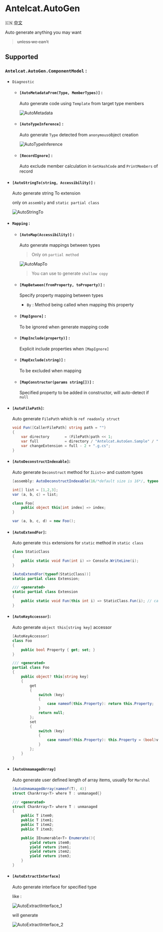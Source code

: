 # Antelcat.AutoGen

🇨🇳 [中文](./README.zh.md)

Auto generate anything you may want
> ~~unless we can't~~

## Supported

### `Antelcat.AutoGen.ComponentModel` :  

+ `Diagnostic`
  + #### `[AutoMetadataFrom(Type, MemberTypes)]` :
  
    Auto generate code using `Template` from target type members  

    ![AutoMetadata](./docs/AutoMetadata.png)

  + #### `[AutoTypeInference]` :
  
    Auto generate `Type` detected from `anonymous`object creation

    ![AutoTypeInference](./docs/AutoTypeInference.png)

  + #### `[RecordIgnore]` :
    
    Auto exclude member calculation in `GetHashCode` and `PrintMembers` of record

+ #### `[AutoStringTo(string, Accessibility)]` :

    Auto generate string To extension

    only on `assembly` and `static partial class`

    ![AutoStringTo](./docs/AutoStringTo.png)

+ #### `Mapping` :  

  + #### `[AutoMap(Accessibility)]` :  

    Auto generate mappings between types

    > Only on `partial method`

    ![AutoMapTo](./docs/AutoMap.png)

    > You can use to generate `shallow copy`

  + #### `[MapBetween(fromProperty, toProperty)]` :  

    Specify property mapping between types

    + `By` : Method being called when mapping this property

  + #### `[MapIgnore]` :  

    To be ignored when generate mapping code

  + #### `[MapInclude(property)]` :  

    Explicit include properties when `[MapIgnore]`

  + #### `[MapExclude(string)]` :  

    To be excluded when mapping

  + #### `[MapConstructor(params string[])]` :  

    Specified property to be added in constructor, will auto-detect if `null`


+ #### `[AutoFilePath]`:
  
  Auto generate `FilePath` which is `ref readonly struct`

    ```csharp
    void Fun([CallerFilePath] string path = "")
    {
        var directory       = (FilePath)path << 1;
        var full            = directory / "Antelcat.AutoGen.Sample" / "Example.cs";
        var changeExtension = full - 2 + ".g.cs";
    }
    ``` 

+ #### `[AutoDeconstructIndexable]`:

  Auto generate `Deconstruct` method for `IList<>` and custom types

    ```csharp
    [assembly: AutoDeconstructIndexable(16/*default size is 16*/, typeof(Foo))]
  
    int[] list = [1,2,3];
    var (a, b, c) = list;
  
    class Foo{
        public object this[int index] => index;
    }
  
    var (a, b, c, d) = new Foo();
    ```

+ #### `[AutoExtendFor]`:

  Auto generate `this` extensions for `static` method in `static class`

  ```csharp
  class StaticClass
  {
      public static void Fun(int i) => Console.WriteLine(i);
  }
  
  [AutoExtendFor(typeof(StaticClass))]
  static partial class Extension;
  
  /// <generated>
  static partial class Extension
  {
      public static void Fun(this int i) => StaticClass.Fun(i); // call original method
  }

+ #### `[AutoKeyAccessor]`:

  Auto generate `object this[string key]` accessor

  ```csharp
  [AutoKeyAccessor]
  class Foo
  {
      public bool Property { get; set; }
  }
  
  /// <generated>
  partial class Foo
  {
      public object? this[string key]
      {
          get
          {
              switch (key)
              {
                  case nameof(this.Property): return this.Property;
              }
              return null;
          };
          set
          {
              switch (key)
              {
                  case nameof(this.Property): this.Property = (bool)value; break;
              }
          };
      }
  }
  ```

+ #### `[AutoUnmamagedArray]`

  Auto generate user defined length of array items, usually for `Marshal`

  ```csharp
  [AutoUnmamagedArray(nameof(T), 4)]
  struct CharArray<T> where T : unmanaged{}
  
  /// <generated>
  struct CharArray<T> where T : unmanaged
  {
      public T item0;
      public T item1; 
      public T item2;
      public T item3;
  
      public IEnumerable<T> Enumerate(){
          yield return item0;
          yield return item1; 
          yield return item2;
          yield return item3;
      }
  }
  ```

+ #### `[AutoExtractInterface]`

  Auto generate interface for specified type

  like :

  ![AutoExtractInterface_1](./docs/AutoExtractInterface_1.png)

  will generate

  ![AutoExtractInterface_2](./docs/AutoExtractInterface_2.png)
